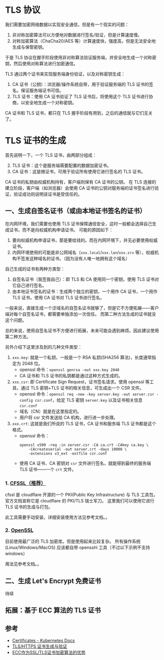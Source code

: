
# TLS 协议

我们需要加密网络数据以实现安全通信，但是有一个现实的问题：

1. 非对称加密算法可以方便地对数据进行签名/验证，但是计算速度慢。
2. 对称加密算法（ChaCha20/AES 等）计算速度快，强度高，但是无法安全地生成与保管密钥。

于是 TLS 协议在握手阶段使用非对称算法验证服务端，并安全地生成一个对称密钥，然后使用对称算法进行加密通信。

TLS 通过两个证书来实现服务端身份验证，以及对称密钥生成：

1. CA 证书（公钥）：浏览器/操作系统自带，用于验证服务端的 TLS 证书的签名。保证服务端证书可信。
2. TLS 证书：使用 CA 证书验证了 TLS 证书后，将使用这个 TLS 证书进行协商，以安全地生成一个对称密钥。

CA 证书和 TLS 证书，都只在 TLS 握手阶段有用到，之后的通信就与它们无关了。

# TLS 证书的生成

首先说明一下，一个 TLS 证书，由两部分组成：

2. TLS 证书：这个是服务端需要配置的数据加密证书。
1. CA 证书：这是根证书，可用于验证所有使用它进行签名的 TLS 证书。

CA 证书的私钥由权威机构持有，客户端则保有 CA 证书的公钥。
在 TLS 连接的建立阶段，客户端（如浏览器）会使用 CA 证书的公钥对服务端的证书签名进行验证，验证成功则说明该证书是受信任的。

## 一、生成自签名证书（或由本地证书签名的证书）

在内网环境，我们需要也使用 TLS 证书保障通信安全，这时一般都会选择自己生成证书，而不是向权威机构申请证书。
可能的原因如下：

1. 要向权威机构申请证书，那是要给钱的。而在内网环境下，并无必要使用权威证书。
2. 内网环境使用的可能是非公网域名（`xxx.local`/`xxx.lan`/`xxx.srv` 等），权威机构不签发这种域名的证书。（因为没有人唯一地拥有这个域名）

自己生成的证书有两种方类型：

1. 自签名证书（我签我自己）：即 TLS 和 CA 使用同一个密钥，使用 TLS 证书对它自己进行签名。
2. 由本地证书签名的证书：生成两个独立的密钥，一个用作 CA 证书，一个用作 TLS 证书。使用 CA 证书对 TLS 证书进行签名。

一般来说，直接生成一个泛域名的自签名证书就够了，但是它不方便拓展——客户端对每个自签名证书，都需要单独添加一次信任。
而第二种方法生成的证书就没这个问题。

总的来说，使用自签名证书不方便进行拓展，未来可能会遇到麻烦。因此建议使用第二种方法。


另外介绍下这里涉及到的几种文件类型：

1. `xxx.key`: 就是一个私钥，一般是一个 RSA 私钥(SHA256 算法)，长度通常指定为 2048 位。
   - openssl 命令：`openssl genrsa -out xxx.key 2048`
   - CA 证书和 TLS 证书的私钥都是通过这种方式生成的。
1. `xxx.csr`: 即 Certificate Sign Request，证书签名请求。使用 openssl 等工具，通过 TLS 密钥+TLS 证书的相关信息，可生成出一个 CSR 文件。
   - openssl 命令：`openssl req -new -key server.key -out server.csr -config csr.conf`，给定 TLS 密钥 `server.key` 以及证书相关信息 `csr.conf`
   - 域名（CN）就是在这里指定的。
   - 用户将 csr 文件发送给 CA 机构，进行进一步处理。
2. `xxx.crt`: 这就是我们所说的 TLS 证书，CA 证书和服务端 TLS 证书都是这个格式。
    - openssl 命令：
        ```shell
        openssl x509 -req -in server.csr -CA ca.crt -CAkey ca.key \
            -CAcreateserial -out server.crt -days 10000 \
            -extensions v3_ext -extfile csr.conf
        ```
    - 使用 CA 证书、CA 密钥对 `csr` 文件进行签名，就能得到最终的服务端 TLS 证书——一个 `crt` 文件。


### 1. [CFSSL（推荐）](https://github.com/cloudflare/cfssl)

cfssl 是 cloudflare 开源的一个 PKI(Public Key Infrastructure) 与 TLS 工具包，官方文档宣称它是 cloudflare 的 PKI/TLS 瑞士军刀。
这里我们可以使用它进行 TLS 证书的生成与打包。

此工具需要手动安装，详细安装使用方法见参考文档。。

### 2. [OpenSSL](https://github.com/openssl/openssl)

目前使用最广泛的 TLS 加密库。但是使用起来比较复杂。
所有操作系统 (Linux/Windows/MacOS) 应该都自带 opensshl 工具（不过以下示例不支持 windows）

用法见参考文档。。

## 二、生成 Let's Encrypt 免费证书

待续


## 拓展：基于 ECC 算法的 TLS 证书



## 参考

- [Certificates - Kubernetes Docs](https://kubernetes.io/docs/concepts/cluster-administration/certificates/)
- [TLS/HTTPS 证书生成与验证](https://www.cnblogs.com/kyrios/p/tls-and-certificates.html)
- [ECC作为SSL/TLS证书加密算法的优势](https://zhuanlan.zhihu.com/p/57710573)
